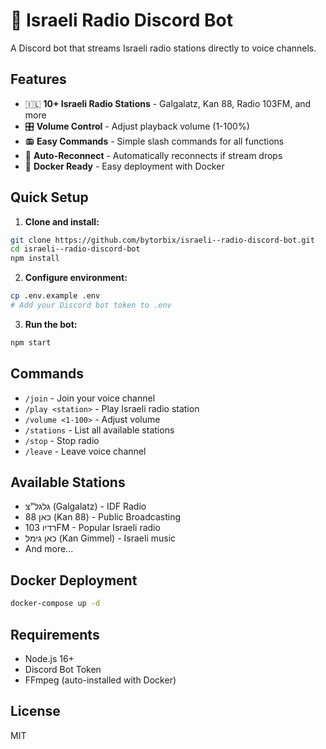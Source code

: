 # 🎵 Israeli Radio Discord Bot

A Discord bot that streams Israeli radio stations directly to voice channels.

## Features

- 🇮🇱 **10+ Israeli Radio Stations** - Galgalatz, Kan 88, Radio 103FM, and more
- 🎛️ **Volume Control** - Adjust playback volume (1-100%)
- 📻 **Easy Commands** - Simple slash commands for all functions
- 🔄 **Auto-Reconnect** - Automatically reconnects if stream drops
- 🐳 **Docker Ready** - Easy deployment with Docker

## Quick Setup

1. **Clone and install:**
```bash
git clone https://github.com/bytorbix/israeli--radio-discord-bot.git
cd israeli--radio-discord-bot
npm install
```

2. **Configure environment:**
```bash
cp .env.example .env
# Add your Discord bot token to .env
```

3. **Run the bot:**
```bash
npm start
```

## Commands

- `/join` - Join your voice channel
- `/play <station>` - Play Israeli radio station
- `/volume <1-100>` - Adjust volume
- `/stations` - List all available stations
- `/stop` - Stop radio
- `/leave` - Leave voice channel

## Available Stations

- גלגל"צ (Galgalatz) - IDF Radio
- כאן 88 (Kan 88) - Public Broadcasting
- רדיו 103FM - Popular Israeli radio
- כאן גימל (Kan Gimmel) - Israeli music
- And more...

## Docker Deployment

```bash
docker-compose up -d
```

## Requirements

- Node.js 16+
- Discord Bot Token
- FFmpeg (auto-installed with Docker)

## License

MIT
